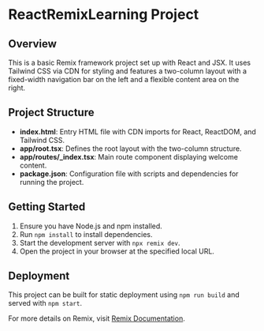 # ReactRemixLearning Project

## Overview
This is a basic Remix framework project set up with React and JSX. It uses Tailwind CSS via CDN for styling and features a two-column layout with a fixed-width navigation bar on the left and a flexible content area on the right.

## Project Structure
- **index.html**: Entry HTML file with CDN imports for React, ReactDOM, and Tailwind CSS.
- **app/root.tsx**: Defines the root layout with the two-column structure.
- **app/routes/_index.tsx**: Main route component displaying welcome content.
- **package.json**: Configuration file with scripts and dependencies for running the project.

## Getting Started
1. Ensure you have Node.js and npm installed.
2. Run `npm install` to install dependencies.
3. Start the development server with `npx remix dev`.
4. Open the project in your browser at the specified local URL.

## Deployment
This project can be built for static deployment using `npm run build` and served with `npm start`.

For more details on Remix, visit [Remix Documentation](https://remix.run/docs).
